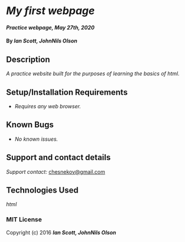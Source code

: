 # _My first webpage_

#### _Practice webpage, May 27th, 2020_

#### By _**Ian Scott, JohnNils Olson**_

## Description

_A practice website built for the purposes of learning the basics of html._

## Setup/Installation Requirements

* _Requires any web browser._

## Known Bugs

* _No known issues._

## Support and contact details

_Support contact:_ chesnekov@gmail.com

## Technologies Used

_html_

### MIT License

Copyright (c) 2016 **_Ian Scott, JohnNils Olson_**